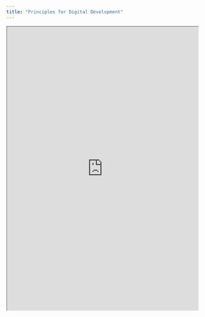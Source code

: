 ```yaml
---
title: "Principles for Digital Development"
---
```



<iframe height="750" width="100%" src="https://ewelton.github.io/ktest/wiki.html#Principles%20for%20Digital%20Development"></iframe>
